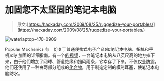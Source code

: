 # 加固您不太坚固的笔记本电脑

> 原文:[https://hackaday.com/2009/08/25/ruggedize-your-portables/](https://hackaday.com/2009/08/25/ruggedize-your-portables/)

![waterlaptop-470-0909](../Images/3b5a33b6d19309e2235a906e960065b7.png "waterlaptop-470-0909")

Popular Mechanics 有一份关于普通便携式电子产品(如笔记本电脑、相机和手机)diy 加固的详细指南。有一个[的视频](http://video.popularmechanics.com/services/player/bcpid16382224001?bctid=33718734001)，一台笔记本电脑从八英尺高的地方摔下来，由于他们增加了网球、管道绝缘和挡风雨条，它幸存了下来。不仅仅是防震，他们还使用了一种由两部分组成的[化合物](http://earplugstore.stores.yahoo.net/radians-custom-molded-ear-plugs-1.html)，用于制造定制的模制耳塞，使笔记本电脑防水。